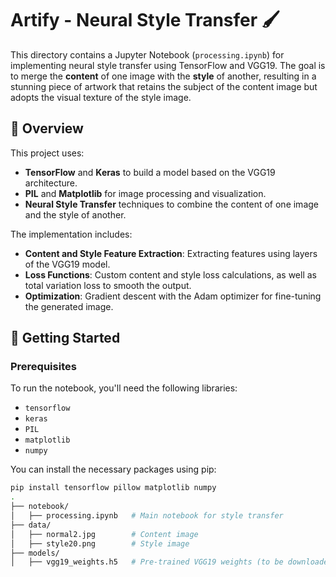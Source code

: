 # Artify - Neural Style Transfer 🖌️

This directory contains a Jupyter Notebook (`processing.ipynb`) for implementing neural style transfer using TensorFlow and VGG19. The goal is to merge the **content** of one image with the **style** of another, resulting in a stunning piece of artwork that retains the subject of the content image but adopts the visual texture of the style image.

## 📄 Overview

This project uses:
- **TensorFlow** and **Keras** to build a model based on the VGG19 architecture.
- **PIL** and **Matplotlib** for image processing and visualization.
- **Neural Style Transfer** techniques to combine the content of one image and the style of another.

The implementation includes:
- **Content and Style Feature Extraction**: Extracting features using layers of the VGG19 model.
- **Loss Functions**: Custom content and style loss calculations, as well as total variation loss to smooth the output.
- **Optimization**: Gradient descent with the Adam optimizer for fine-tuning the generated image.

## 🚀 Getting Started

### Prerequisites

To run the notebook, you'll need the following libraries:
- `tensorflow`
- `keras`
- `PIL`
- `matplotlib`
- `numpy`

You can install the necessary packages using pip:

```bash
pip install tensorflow pillow matplotlib numpy
.
├── notebook/
│   ├── processing.ipynb   # Main notebook for style transfer
├── data/
│   ├── normal2.jpg        # Content image
│   ├── style20.png        # Style image
├── models/
│   ├── vgg19_weights.h5   # Pre-trained VGG19 weights (to be downloaded if not present)
